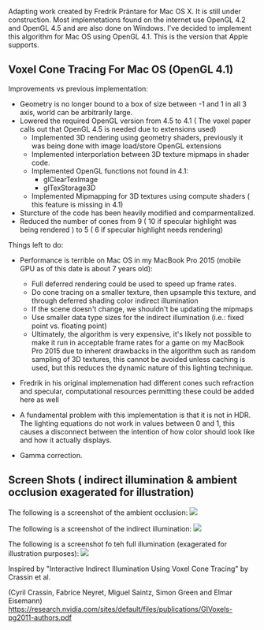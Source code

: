 Adapting work created by Fredrik Präntare for Mac OS X.  It is still under construction.  Most implemetations found on the internet use OpenGL 4.2 and OpenGL 4.5 and are also done
on Windows.  I've decided to implement this algorithm for Mac OS using OpenGL 4.1.  This is the version that Apple supports.


Voxel Cone Tracing For Mac OS (OpenGL 4.1)
--------------

Improvements vs previous implementation:
* Geometry is no longer bound to a box of size between -1 and 1 in all 3 axis, world can be arbitrarily large.
* Lowered the required OpenGL version from 4.5 to 4.1 ( The voxel paper calls out that OpenGL 4.5 is needed due to extensions used)
    - Implemented 3D rendering using geometry shaders, previously it was being done with image load/store OpenGL extensions
    - Implemented interporlation between 3D texture mipmaps in shader code.
    - Implemented OpenGL functions not found in 4.1:
        - glClearTexImage
        - glTexStorage3D
    - Implemented Mipmapping for 3D textures using compute shaders ( this feature is missing in 4.1)
* Sturcture of the code has been heavily modified and comparmentalized.
* Reduced the number of cones from 9 ( 10 if specular highlight was being rendered ) to 5 ( 6 if specular highlight needs rendering)

Things left to do:

* Performance is terrible on Mac OS in my MacBook Pro 2015 (mobile GPU as of this date is about 7 years old):
    - Full deferred rendering could be used to speed up frame rates.
    - Do cone tracing on a smaller texture, then upsample this texture, and through deferred shading color indirect illumination
    - If the scene doesn't change, we shouldn't be updating the mipmaps
    - Use smaller data type sizes for the indirect illumination (i.e.: fixed point vs. floating point)
    - Ultimately, the algorithm is very expensive, it's likely not possible to make it run in acceptable frame rates for a game on my MacBook Pro 2015 due to inherent drawbacks in the algorithm such as random sampling of 3D textures, this cannot be avoided unless caching is used, but this reduces the dynamic nature of this lighting technique. 
    
* Fredrik in his original implemenation had different cones such refraction and specular, computational resources permitting these could be added here as well
* A fundamental problem with this implementation is that it is not in HDR.  The lighting equations do not work in values between 0 and 1, this causes a disconnect between the intention of how color should look like and how it actually displays.
* Gamma correction.

Screen Shots ( indirect illumination & ambient occlusion exagerated for illustration)
------

<p align="center">

The following is a screenshot of the ambient occlusion:
<img src="https://github.com/phonowiz/voxel-cone-tracing/blob/master/Assets/Screenshots/ambient-occlusion.png">

The following is a screenshot of the indirect illumination:
<img src="https://github.com/phonowiz/voxel-cone-tracing/blob/master/Assets/Screenshots/indirect-illumination.png">
</a>

The following is a screenshot fo teh full illumination (exagerated for illustration purposes):
<img src="https://github.com/phonowiz/voxel-cone-tracing/blob/master/Assets/Screenshots/full-illumination.png">
</p>

Inspired by "Interactive Indirect Illumination Using Voxel Cone Tracing" by Crassin et al.

(Cyril Crassin, Fabrice Neyret, Miguel Saintz, Simon Green and Elmar Eisemann)
https://research.nvidia.com/sites/default/files/publications/GIVoxels-pg2011-authors.pdf



